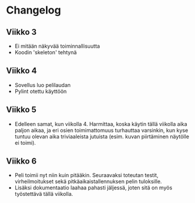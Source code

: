 # Changelog

## Viikko 3
- Ei mitään näkyvää toiminnallisuutta
- Koodin 'skeleton' tehtynä


## Viikko 4
- Sovellus luo pelilaudan
- Pylint otettu käyttöön


## Viikko 5
- Edelleen samat, kun viikolla 4. Harmittaa, koska käytin tällä viikolla aika paljon aikaa, ja eri osien toimimattomuus turhauttaa varsinkin,
kun kyse tuntuu olevan aika triviaaleista jutuista (esim. kuvan piirtäminen näytölle ei toimi).


## Viikko 6
- Peli toimii nyt niin kuin pitääkin. Seuraavaksi toteutan testit, virheilmoitukset sekä pitkäaikaistallennuksen pelin tuloksille.
- Lisäksi dokumentaatio laahaa pahasti jäljessä, joten sitä on myös työstettävä tällä viikolla.
